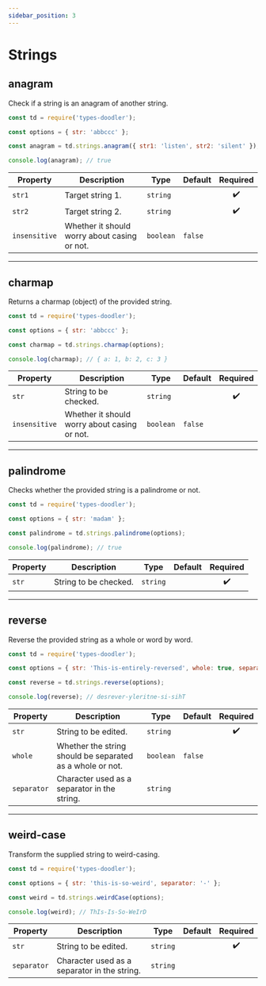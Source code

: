 ```yaml
---
sidebar_position: 3
---
```


# Strings

## anagram

Check if a string is an anagram of another string.

```js
const td = require('types-doodler');

const options = { str: 'abbccc' };

const anagram = td.strings.anagram({ str1: 'listen', str2: 'silent' });

console.log(anagram); // true
```

| Property      | Description                                               | Type      | Default | Required           |
| ------------- | --------------------------------------------------------- | --------- | ------- | :----------------: |
| `str1`        | Target string 1.                                          | `string`  |         | :heavy_check_mark: |
| `str2`        | Target string 2.                                          | `string`  |         | :heavy_check_mark: |
| `insensitive` | Whether it should worry about casing or not.              | `boolean` | `false` |                    |

---

## charmap

Returns a charmap (object) of the provided string.

```js
const td = require('types-doodler');

const options = { str: 'abbccc' };

const charmap = td.strings.charmap(options);

console.log(charmap); // { a: 1, b: 2, c: 3 }
```

| Property      | Description                                               | Type      | Default | Required           |
| ------------- | --------------------------------------------------------- | --------- | ------- | :----------------: |
| `str`         | String to be checked.                                     | `string`  |         | :heavy_check_mark: |
| `insensitive` | Whether it should worry about casing or not.              | `boolean` | `false` |                    |

---

## palindrome

Checks whether the provided string is a palindrome or not.

```js
const td = require('types-doodler');

const options = { str: 'madam' };

const palindrome = td.strings.palindrome(options);

console.log(palindrome); // true
```

| Property      | Description                                               | Type      | Default | Required           |
| ------------- | --------------------------------------------------------- | --------- | ------- | :----------------: |
| `str`         | String to be checked.                                     | `string`  |         | :heavy_check_mark: |

---

## reverse

Reverse the provided string as a whole or word by word.

```js
const td = require('types-doodler');

const options = { str: 'This-is-entirely-reversed', whole: true, separator: '-' };

const reverse = td.strings.reverse(options);

console.log(reverse); // desrever-yleritne-si-sihT
```

| Property      | Description                                               | Type      | Default | Required           |
| ------------- | --------------------------------------------------------- | --------- | ------- | :----------------: |
| `str`         | String to be edited.                                      | `string`  |         | :heavy_check_mark: |
| `whole`       | Whether the string should be separated as a whole or not. | `boolean` | `false` |                    |
| `separator`   | Character used as a separator in the string.              | `string`  | ` `     |                    |

---

## weird-case

Transform the supplied string to weird-casing.

```js
const td = require('types-doodler');

const options = { str: 'this-is-so-weird', separator: '-' };

const weird = td.strings.weirdCase(options);

console.log(weird); // ThIs-Is-So-WeIrD
```

| Property      | Description                                  | Type       | Default | Required           |
| ------------- | -------------------------------------------- | ---------- | ------- | :----------------: |
| `str`         | String to be edited.                         | `string`   |         | :heavy_check_mark: |
| `separator`   | Character used as a separator in the string. | `string`   | ` `     |                    |
